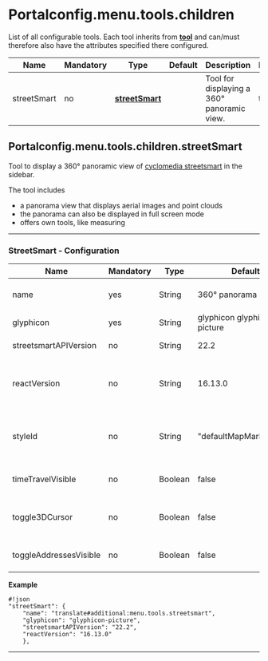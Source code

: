 # Portalconfig.menu.tools.children

List of all configurable tools. Each tool inherits from **[tool](#markdown-header-portalconfigmenutool)** and can/must therefore also have the attributes specified there configured.

|Name|Mandatory|Type|Default|Description|Expert|
|----|-------------|---|-------|------------|------|
|streetSmart|no|**[streetSmart](#markdown-header-portalconfigmenutoolschildrenstreetsmart)**||Tool for displaying a 360° panoramic view.|true|



## Portalconfig.menu.tools.children.streetSmart

Tool to display a 360° panoramic view of [cyclomedia streetsmart](https://www.cyclomedia.com/de/street-smart) in the sidebar.

The tool includes

* a panorama view that displays aerial images and point clouds
* the panorama can also be displayed in full screen mode
* offers own tools, like measuring


***


### StreetSmart - Configuration

|Name|Mandatory|Type|Default|Description|Expert|
|----|-------------|---|-------|------------|------|
|name|yes|String|360° panorama|The title of the tool or the entry in the tool list.|false|
|glyphicon|yes|String|glyphicon glyphicon-picture|The icon to use.|false|
|streetsmartAPIVersion|no|String|22.2|The version of streetsmartApi.|true|
|reactVersion|no|String|16.13.0|The version of React compatible with the version of streetsmartAPI.|true|
|styleId|no|String|"defaultMapMarkerPoint"|StyleId to replace the mapmarker in the map when streetsmart is open.|true|
|timeTravelVisible|no|Boolean|false|Enables timeTravel in panoramaViewer.|false|
|toggle3DCursor|no|Boolean|false|Toggles the visibility of the 3D cursor in the PanoramaViewer.|false|
|toggleAddressesVisible|no|Boolean|false|Toggles the visibility of addresses.|false|

**Example**
```
#!json
"streetSmart": {
    "name": "translate#additional:menu.tools.streetsmart",
    "glyphicon": "glyphicon-picture",
    "streetsmartAPIVersion": "22.2",
    "reactVersion": "16.13.0"
    },
```

***

